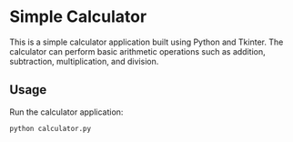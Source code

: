 # Simple Calculator

This is a simple calculator application built using Python and Tkinter. The calculator can perform basic arithmetic operations such as addition, subtraction, multiplication, and division.

## Usage

Run the calculator application:
```sh
python calculator.py
```
